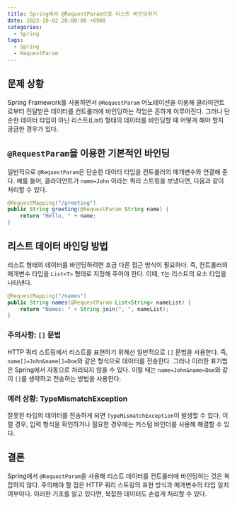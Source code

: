 ```yaml
---
title: Spring에서 @RequestParam으로 리스트 바인딩하기
date: 2023-10-02 20:00:00 +0900
categories:
  - Spring
tags:
  - Spring
  - RequestParam
---
```

## 문제 상황

Spring Framework를 사용하면서 `@RequestParam` 어노테이션을 이용해 클라이언트로부터 전달받은 데이터를 컨트롤러에 바인딩하는 작업은 흔하게 이루어진다. 그러나 단순한 데이터 타입이 아닌 리스트(List) 형태의 데이터를 바인딩할 때 어떻게 해야 할지 궁금한 경우가 있다.

## `@RequestParam`을 이용한 기본적인 바인딩

일반적으로 `@RequestParam`은 단순한 데이터 타입을 컨트롤러의 매개변수와 연결해 준다. 예를 들어, 클라이언트가 `name=John` 이라는 쿼리 스트링을 보냈다면, 다음과 같이 처리할 수 있다.

```java
@RequestMapping("/greeting")
public String greeting(@RequestParam String name) {
    return "Hello, " + name;
}
```

## 리스트 데이터 바인딩 방법

리스트 형태의 데이터를 바인딩하려면 조금 다른 접근 방식이 필요하다. 즉, 컨트롤러의 매개변수 타입을 `List<T>` 형태로 지정해 주어야 한다. 이때, `T`는 리스트의 요소 타입을 나타낸다. 

```java
@RequestMapping("/names")
public String names(@RequestParam List<String> nameList) {
    return "Names: " + String.join(", ", nameList);
}
```

### 주의사항: `[]` 문법

HTTP 쿼리 스트링에서 리스트를 표현하기 위해선 일반적으로 `[]` 문법을 사용한다. 즉, `name[]=John&name[]=Doe`와 같은 형식으로 데이터를 전송한다. 그러나 이러한 표기법은 Spring에서 자동으로 처리되지 않을 수 있다. 이럴 때는 `name=John&name=Doe`와 같이 `[]`를 생략하고 전송하는 방법을 사용한다.

### 에러 상황: TypeMismatchException

잘못된 타입의 데이터를 전송하게 되면 `TypeMismatchException`이 발생할 수 있다. 이럴 경우, 입력 형식을 확인하거나 필요한 경우에는 커스텀 바인더를 사용해 해결할 수 있다.

## 결론

Spring에서 `@RequestParam`을 사용해 리스트 데이터를 컨트롤러에 바인딩하는 것은 복잡하지 않다. 주의해야 할 점은 HTTP 쿼리 스트링의 표현 방식과 매개변수의 타입 일치 여부이다. 이러한 기초를 알고 있다면, 복잡한 데이터도 손쉽게 처리할 수 있다.